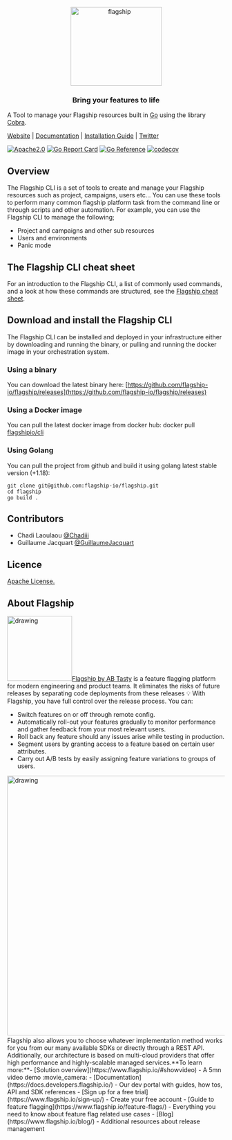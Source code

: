 <p align="center">

<img  src="https://mk0abtastybwtpirqi5t.kinstacdn.com/wp-content/uploads/picture-solutions-persona-product-flagship.jpg"  width="211"  height="182"  alt="flagship"  />

</p>

<h3 align="center">Bring your features to life</h3>

A Tool to manage your Flagship resources built in [Go](https://go.dev/) using the library [Cobra](https://cobra.dev/).

[Website](https://flagship.io) | [Documentation](https://docs.developers.flagship.io/docs/flagship-command-line-interface) | [Installation Guide](https://docs.developers.flagship.io/docs/flagship-command-line-interface#download-and-install-the-flagship-cli) | [Twitter](https://twitter.com/feature_flags)

[![Apache2.0](https://img.shields.io/badge/License-Apache%202.0-blue.svg)](http://www.apache.org/licenses/LICENSE-2.0)
[![Go Report Card](https://goreportcard.com/badge/github.com/flagship-io/flagship)](https://goreportcard.com/report/github.com/flagship-io/flagship)
[![Go Reference](https://pkg.go.dev/badge/github.com/flagship-io/flagship.svg)](https://pkg.go.dev/github.com/flagship-io/flagship)
[![codecov](https://codecov.io/gh/flagship-io/flagship/branch/main/graph/badge.svg?token=nr9K5jvTlR)](https://codecov.io/gh/flagship-io/flagship)

## Overview

The Flagship CLI is a set of tools to create and manage your Flagship resources such as project, campaigns, users etc... You can use these tools to perform many common flagship platform task from the command line or through scripts and other automation.
For example, you can use the Flagship CLI to manage the following;
* Project and campaigns and other sub resources
* Users and environments
* Panic mode

## The Flagship CLI cheat sheet

For an introduction to the Flagship CLI, a list of commonly used commands, and a look at how these commands are structured, see the [Flagship cheat sheet](https://docs.developers.flagship.io/docs/cli-reference#commands).

## Download and install the Flagship CLI

The Flagship CLI can be installed and deployed in your infrastructure either by downloading and running the binary, or pulling and running the docker image in your orchestration system.

### Using a binary

You can download the latest binary here: [https://github.com/flagship-io/flagship/releases](https://github.com/flagship-io/flagship/releases)

### Using a Docker image
You can pull the latest docker image from docker hub: docker pull [flagshipio/cli](https://hub.docker.com/repository/docker/flagshipio/cli)

### Using Golang
You can pull the project from github and build it using golang latest stable version (+1.18): 

    git clone git@github.com:flagship-io/flagship.git
    cd flagship
    go build .

## Contributors

- Chadi Laoulaou [@Chadiii](https://github.com/chadiii)
- Guillaume Jacquart [@GuillaumeJacquart](https://github.com/guillaumejacquart)

## Licence

[Apache License.](https://github.com/flagship-io/flagship/blob/main/LICENSE)

## About Flagship
​
<img src="https://www.flagship.io/wp-content/uploads/Flagship-horizontal-black-wake-AB.png" alt="drawing" width="150"/>
​
[Flagship by AB Tasty](https://www.flagship.io/) is a feature flagging platform for modern engineering and product teams. It eliminates the risks of future releases by separating code deployments from these releases :bulb: With Flagship, you have full control over the release process. You can:
​
- Switch features on or off through remote config.
- Automatically roll-out your features gradually to monitor performance and gather feedback from your most relevant users.
- Roll back any feature should any issues arise while testing in production.
- Segment users by granting access to a feature based on certain user attributes.
- Carry out A/B tests by easily assigning feature variations to groups of users.
​
<img src="https://www.flagship.io/wp-content/uploads/demo-setup.png" alt="drawing" width="600"/>
​
Flagship also allows you to choose whatever implementation method works for you from our many available SDKs or directly through a REST API. Additionally, our architecture is based on multi-cloud providers that offer high performance and highly-scalable managed services.
​
**To learn more:**
​
- [Solution overview](https://www.flagship.io/#showvideo) - A 5mn video demo :movie_camera:
- [Documentation](https://docs.developers.flagship.io/) - Our dev portal with guides, how tos, API and SDK references
- [Sign up for a free trial](https://www.flagship.io/sign-up/) - Create your free account
- [Guide to feature flagging](https://www.flagship.io/feature-flags/) - Everything you need to know about feature flag related use cases
- [Blog](https://www.flagship.io/blog/) - Additional resources about release management
